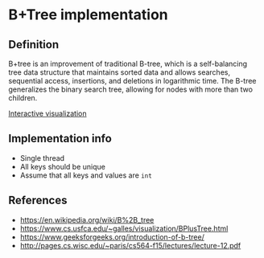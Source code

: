 # B+Tree implementation

## Definition

B+tree is an improvement of traditional B-tree, which is a self-balancing tree data structure that maintains sorted data and allows searches, sequential access, insertions, and deletions in logarithmic time. The B-tree generalizes the binary search tree, allowing for nodes with more than two children.

[Interactive visualization](https://www.cs.usfca.edu/~galles/visualization/BPlusTree.html)

## Implementation info

- Single thread
- All keys should be unique
- Assume that all keys and values are `int`

## References

- https://en.wikipedia.org/wiki/B%2B_tree
- https://www.cs.usfca.edu/~galles/visualization/BPlusTree.html
- https://www.geeksforgeeks.org/introduction-of-b-tree/
- http://pages.cs.wisc.edu/~paris/cs564-f15/lectures/lecture-12.pdf